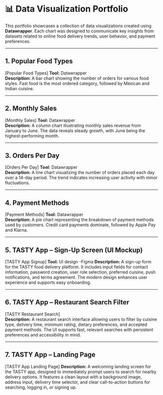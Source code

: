 # 📊 Data Visualization Portfolio

This portfolio showcases a collection of data visualizations created using **Datawrapper**. Each chart was designed to communicate key insights from datasets related to online food delivery trends, user behavior, and payment preferences.

---

## 1. Popular Food Types
[Popular Food Types] 
**Tool:** Datawrapper  
**Description:** A bar chart showing the number of orders for various food styles. Fast food is the most ordered category, followed by Mexican and Indian cuisine.

---

## 2. Monthly Sales
[Monthly Sales]
**Tool:** Datawrapper  
**Description:** A column chart illustrating monthly sales revenue from January to June. The data reveals steady growth, with June being the highest-performing month.

---

## 3. Orders Per Day
[Orders Per Day] 
**Tool:** Datawrapper  
**Description:** A line chart visualizing the number of orders placed each day over a 14-day period. The trend indicates increasing user activity with minor fluctuations.

---

## 4. Payment Methods
[Payment Methods]
**Tool:** Datawrapper  
**Description:** A pie chart representing the breakdown of payment methods used by customers. Credit card payments dominate, followed by Apple Pay and Klarna.

---

## 5. TASTY App – Sign-Up Screen (UI Mockup)
[TASTY App Signup] 
**Tool:** UI design -Figma
**Description:** A sign-up form for the TASTY food delivery platform. It includes input fields for contact information, password creation, user role selection, preferred cuisine, push notifications, and terms agreement. The modern design enhances user experience and supports easy onboarding.

---

## 6. TASTY App – Restaurant Search Filter
[TASTY Restaurant Search]  
**Description:** A restaurant search interface allowing users to filter by cuisine type, delivery time, minimum rating, dietary preferences, and accepted payment methods. The UI supports fast, relevant searches with persistent preferences and accessibility in mind.

---

## 7. TASTY App – Landing Page
[TASTY App Landing Page] 
**Description:** A welcoming landing screen for the TASTY app, designed to immediately prompt users to search for nearby delivery options. It features a clean layout with a background image, address input, delivery time selector, and clear call-to-action buttons for searching, logging in, or signing up.
